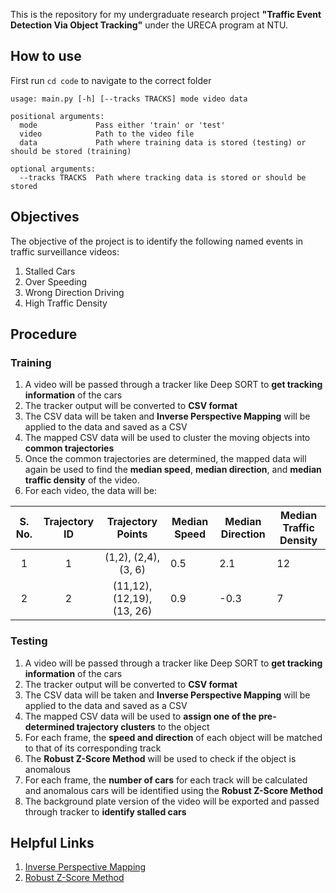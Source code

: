 This is the repository for my undergraduate research project **"Traffic Event Detection Via Object Tracking"** under the URECA program at NTU.

## How to use

First run `cd code` to navigate to the correct folder

```
usage: main.py [-h] [--tracks TRACKS] mode video data

positional arguments:
  mode             Pass either 'train' or 'test'
  video            Path to the video file
  data             Path where training data is stored (testing) or should be stored (training)

optional arguments:
  --tracks TRACKS  Path where tracking data is stored or should be stored
```

## Objectives

The objective of the project is to identify the following named events in traffic surveillance videos:

1. Stalled Cars
2. Over Speeding
3. Wrong Direction Driving
4. High Traffic Density

## Procedure

### Training

1. A video will be passed through a tracker like Deep SORT to **get tracking information** of the cars
2. The tracker output will be converted to **CSV format**
3. The CSV data will be taken and **Inverse Perspective Mapping** will be applied to the data and saved as a CSV
4. The mapped CSV data will be used to cluster the moving objects into **common trajectories**
5. Once the common trajectories are determined, the mapped data will again be used to find the **median speed**, **median direction**, and **median traffic density** of the video.
6. For each video, the data will be:

| S. No. | Trajectory ID |     Trajectory Points      | Median Speed | Median Direction | Median Traffic Density |
| :----: | :-----------: | :------------------------: | ------------ | ---------------- | ---------------------- |
|   1    |       1       |    (1,2), (2,4), (3, 6)    | 0.5          | 2.1              | 12                     |
|   2    |       2       | (11,12), (12,19), (13, 26) | 0.9          | -0.3             | 7                      |

### Testing

1. A video will be passed through a tracker like Deep SORT to **get tracking information** of the cars
2. The tracker output will be converted to **CSV format**
3. The CSV data will be taken and **Inverse Perspective Mapping** will be applied to the data and saved as a CSV
4. The mapped CSV data will be used to **assign one of the pre-determined trajectory clusters** to the object
5. For each frame, the **speed and direction** of each object will be matched to that of its corresponding track
6. The **Robust Z-Score Method** will be used to check if the object is anomalous
7. For each frame, the **number of cars** for each track will be calculated and anomalous cars will be identified using the **Robust Z-Score Method**
8. The background plate version of the video will be exported and passed through tracker to **identify stalled cars**

## Helpful Links

1. [Inverse Perspective Mapping](https://zbigatron.com/mapping-camera-coordinates-to-a-2d-floor-plan/)
2. [Robust Z-Score Method](http://colingorrie.github.io/outlier-detection.html#modified-z-score-method)

